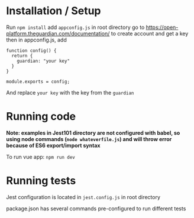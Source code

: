 # Installation / Setup 

Run `npm install` 
add `appconfig.js` in root directory 
go to https://open-platform.theguardian.com/documentation/ to create account and get a key
then in appconfig.js, add 
```
function config() {
  return {
    guardian: "your key"
  }
}

module.exports = config;
```
And replace `your key` with the key from the `guardian`


# Running code

__Note: examples in Jest101 directory are not configured with babel, so using node commands (`node whateverfile.js`) and will throw error because of ES6 export/import syntax__

To run vue app: `npm run dev`

# Running tests

Jest configuration is located in `jest.config.js` in root directory

package.json has several commands pre-configured to run different tests
